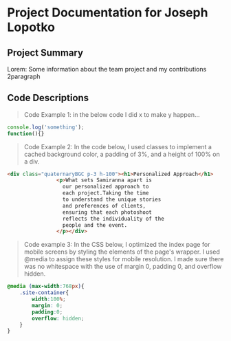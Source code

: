 # Project Documentation for Joseph Lopotko

## Project Summary
Lorem: Some information about the team project and my contributions 2paragraph
## Code Descriptions
> Code Example 1: in the below code I did x to make y happen...
```js
console.log('something');
function(){}
```
> Code Example 2: In the code below, I used classes to implement a cached background color, a padding of 3%, and a height of 100% on a div.
```html
<div class="quaternaryBGC p-3 h-100"><h1>Personalized Approach</h1>
                <p>What sets Samiranna apart is
                  our personalized approach to
                  each project.Taking the time
                  to understand the unique stories
                  and preferences of clients,
                  ensuring that each photoshoot
                  reflects the individuality of the
                  people and the event.
                </p></div>
```
> Code example 3: In the CSS below, I optimized the index page for mobile screens by styling the elements of the page's wrapper. I used @media to assign these styles for mobile resolution. I made sure there was no whitespace with the use of margin 0, padding 0, and overflow hidden.
```css
@media (max-width:768px){
    .site-container{
        width:100%;
        margin: 0;
        padding:0;
        overflow: hidden;
    }
}
```
